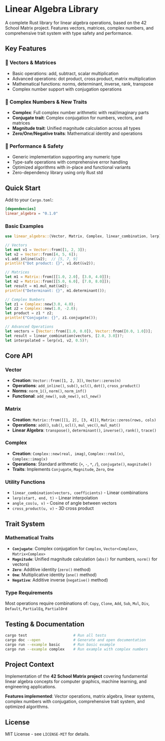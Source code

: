 # Linear Algebra Library

A complete Rust library for linear algebra operations, based on the 42 School Matrix project. Features vectors, matrices, complex numbers, and comprehensive trait system with type safety and performance.

## Key Features

### 🧮 **Vectors & Matrices**
- Basic operations: add, subtract, scalar multiplication
- Advanced operations: dot product, cross product, matrix multiplication
- Mathematical functions: norms, determinant, inverse, rank, transpose
- Complex number support with conjugation operations

### 🔢 **Complex Numbers & New Traits**
- **Complex**: Full complex number arithmetic with real/imaginary parts
- **Conjugate trait**: Complex conjugation for numbers, vectors, and matrices
- **Magnitude trait**: Unified magnitude calculation across all types
- **Zero/One/Negative traits**: Mathematical identity and operations

### 🚀 **Performance & Safety**
- Generic implementation supporting any numeric type
- Type-safe operations with comprehensive error handling
- Optimized algorithms with in-place and functional variants
- Zero-dependency library using only Rust std

## Quick Start

Add to your `Cargo.toml`:
```toml
[dependencies]
linear_algebra = "0.1.0"
```

### Basic Examples

```rust
use linear_algebra::{Vector, Matrix, Complex, linear_combination, lerp};

// Vectors
let mut v1 = Vector::from([1, 2, 3]);
let v2 = Vector::from([4, 5, 6]);
v1.add_inline(&v2);  // [5, 7, 9]
println!("Dot product: {}", v1.dot(&v2));

// Matrices  
let m1 = Matrix::from([[1.0, 2.0], [3.0, 4.0]]);
let m2 = Matrix::from([[5.0, 6.0], [7.0, 8.0]]);
let result = m1.mul_mat(&m2);
println!("Determinant: {}", m1.determinant());

// Complex Numbers
let z1 = Complex::new(3.0, 4.0);
let z2 = Complex::new(1.0, -2.0);
let product = z1 * z2;
println!("Conjugate: {}", z1.conjugate());

// Advanced Operations
let vectors = [Vector::from([1.0, 0.0]), Vector::from([0.0, 1.0])];
let result = linear_combination(vectors, [2.0, 3.0])?;
let interpolated = lerp(v1, v2, 0.5)?;
```

## Core API

### Vector<T>
- **Creation**: `Vector::from([1, 2, 3])`, `Vector::zeros(n)`
- **Operations**: `add_inline()`, `sub()`, `scl()`, `dot()`, `cross_product()`
- **Norms**: `norm_1()`, `norm()`, `norm_inf()`
- **Functional**: `add_new()`, `sub_new()`, `scl_new()`

### Matrix<T>  
- **Creation**: `Matrix::from([[1, 2], [3, 4]])`, `Matrix::zeros(rows, cols)`
- **Operations**: `add()`, `sub()`, `scl()`, `mul_vec()`, `mul_mat()`
- **Linear Algebra**: `transpose()`, `determinant()`, `inverse()`, `rank()`, `trace()`

### Complex
- **Creation**: `Complex::new(real, imag)`, `Complex::real(x)`, `Complex::imag(x)`  
- **Operations**: Standard arithmetic (`+`, `-`, `*`, `/`), `conjugate()`, `magnitude()`
- **Traits**: Implements `Conjugate`, `Magnitude`, `Zero`, `One`

### Utility Functions
- `linear_combination(vectors, coefficients)` - Linear combinations
- `lerp(start, end, t)` - Linear interpolation  
- `angle_cos(u, v)` - Cosine of angle between vectors
- `cross_product(u, v)` - 3D cross product

## Trait System

### Mathematical Traits
- **`Conjugate`**: Complex conjugation for `Complex`, `Vector<Complex>`, `Matrix<Complex>`
- **`Magnitude`**: Unified magnitude calculation (`abs()` for numbers, `norm()` for vectors)  
- **`Zero`**: Additive identity (`zero()` method)
- **`One`**: Multiplicative identity (`one()` method)
- **`Negative`**: Additive inverse (`negative()` method)

### Type Requirements
Most operations require combinations of: `Copy`, `Clone`, `Add`, `Sub`, `Mul`, `Div`, `Default`, `PartialEq`, `PartialOrd`

## Testing & Documentation

```bash
cargo test                     # Run all tests
cargo doc --open               # Generate and open documentation  
cargo run --example basic      # Run basic example
cargo run --example complex    # Run example with complex numbers
```

## Project Context

Implementation of the **42 School Matrix project** covering fundamental linear algebra concepts for computer graphics, machine learning, and engineering applications.

**Features implemented**: Vector operations, matrix algebra, linear systems, complex numbers with conjugation, comprehensive trait system, and optimized algorithms.

## License

MIT License - see `LICENSE-MIT` for details.
